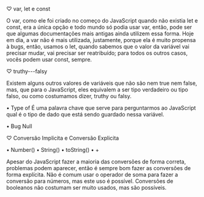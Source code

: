 ♡ var, let e const

O var, como ele foi criado no começo do JavaScript quando não existia let e const, era a única opção e todo mundo só podia usar var, então, pode ser que algumas documentações mais antigas ainda utilizem essa forma. Hoje em dia, a var não é mais utilizada, justamente, porque ela é muito propensa à bugs, então, usamos o let, quando sabemos que o valor da variável vai precisar mudar, vai precisar ser reatribuído; para todos os outros casos, vocês podem usar const, sempre.

♡ truthy---falsy

Existem alguns outros valores de variáveis que não são nem true nem false, mas, que para o JavaScript, eles equivalem a ser tipo verdadeiro ou tipo falso, ou como costumamos dizer, truthy ou falsy.

• Type of É uma palavra chave que serve para perguntarmos ao JavaScript qual é o tipo de dado que está sendo guardado nessa variável.

• Bug Null


♡ Conversão Implicita e Conversão Explicita

• Number() • String() • toString() • +

Apesar do JavaScript fazer a maioria das conversões de forma correta, problemas podem aparecer, então é sempre bom fazer as conversões de forma explícita. Não é comum usar o operador de soma para fazer a conversão para números, mas este uso é possível. Conversões de booleanos não costumam ser muito usados, mas são possíveis.